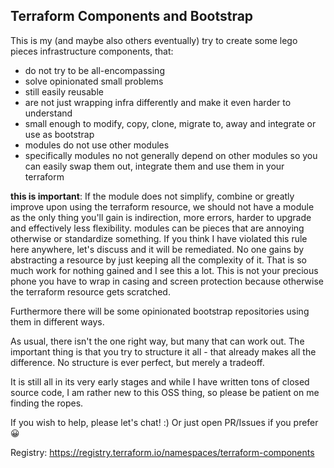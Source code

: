 ## Terraform Components and Bootstrap

This is my (and maybe also others eventually) try to create some lego pieces infrastructure components, that:
- do not try to be all-encompassing
- solve opinionated small problems
- still easily reusable
- are not just wrapping infra differently and make it even harder to understand
- small enough to modify, copy, clone, migrate to, away and integrate or use as bootstrap
- modules do not use other modules
- specifically modules no not generally depend on other modules so you can easily swap them out, integrate them and use them in your terraform

**this is important**: If the module does not simplify, combine or greatly improve upon using the terraform resource, we should not have a module as the only thing you'll gain is indirection, more errors, harder to upgrade and effectively less flexibility. modules can be pieces that are annoying otherwise or standardize something. If you think I have violated this rule here anywhere, let's discuss and it will be remediated. No one gains by abstracting a resource by just keeping all the complexity of it. That is so much work for nothing gained and I see this a lot. This is not your precious phone you have to wrap in casing and screen protection because otherwise the terraform resource gets scratched. 

Furthermore there will be some opinionated bootstrap repositories using them in different ways.

As usual, there isn't the one right way, but many that can work out. The important thing is that you try to structure it all - that already makes all the difference. No structure is ever perfect, but merely a tradeoff.

It is still all in its very early stages and while I have written tons of closed source code, I am rather new to this OSS thing, so please be patient on me finding the ropes.

If you wish to help, please let's chat! :) Or just open PR/Issues if you prefer 😀

Registry: https://registry.terraform.io/namespaces/terraform-components

<!--

**Here are some ideas to get you started:**

🙋‍♀️ A short introduction - what is your organization all about?
🌈 Contribution guidelines - how can the community get involved?
👩‍💻 Useful resources - where can the community find your docs? Is there anything else the community should know?
🍿 Fun facts - what does your team eat for breakfast?
🧙 Remember, you can do mighty things with the power of [Markdown](https://docs.github.com/github/writing-on-github/getting-started-with-writing-and-formatting-on-github/basic-writing-and-formatting-syntax)
-->

